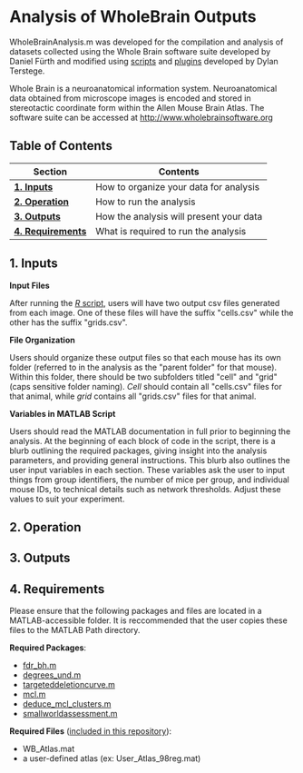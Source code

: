 Analysis of WholeBrain Outputs
==============================

WholeBrainAnalysis.m was developed for the compilation and analysis of datasets collected using the Whole Brain software suite developed by Daniel Fürth and modified using [scripts](https://github.com/dterstege/PublicationRepo/tree/main/Terstege2022A/WholeBrain/R) and [plugins](https://github.com/dterstege/CavalieriPointMask) developed by Dylan Terstege.

Whole Brain is a neuroanatomical information system.  Neuroanatomical data obtained from microscope images is encoded and stored in stereotactic coordinate form within the Allen Mouse Brain Atlas. The software suite can be accessed at http://www.wholebrainsoftware.org

## Table of Contents

| Section  | Contents |
| ------------- | ------------- |
| [**1. Inputs**](#in) | How to organize your data for analysis |
| [**2. Operation**](#op) | How to run the analysis |
| [**3. Outputs**](#out) | How the analysis will present your data |
| [**4. Requirements**](#req) | What is required to run the analysis |

<a name="in"/>

## 1. Inputs

**Input Files**

After running the [*R* script](https://github.com/dterstege/PublicationRepo/tree/main/Terstege2022A/WholeBrain/R), users will have two output csv files generated from each image.  One of these files will have the suffix "cells.csv" while the other has the suffix "grids.csv".  

**File Organization**

Users should organize these output files so that each mouse has its own folder (referred to in the analysis as the "parent folder" for that mouse).  Within this folder, there should be two subfolders titled "cell" and "grid" (caps sensitive folder naming).  *Cell* should contain all "cells.csv" files for that animal, while *grid* contains all "grids.csv" files for that animal.

**Variables in MATLAB Script**

Users should read the MATLAB documentation in full prior to beginning the analysis.  At the beginning of each block of code in the script, there is a blurb outlining the required packages, giving insight into the analysis parameters, and providing general instructions.  This blurb also outlines the user input variables in each section.  These variables ask the user to input things from group identifiers, the number of mice per group, and individual mouse IDs, to technical details such as network thresholds.  Adjust these values to suit your experiment.

<a name="op"/>

## 2. Operation

<a name="out"/>

## 3. Outputs

<a name="req"/>

## 4. Requirements

Please ensure that the following packages and files are located in a MATLAB-accessible folder.  It is reccommended that the user copies these files to the MATLAB Path directory.

**Required Packages**:

- [fdr_bh.m](https://www.mathworks.com/matlabcentral/fileexchange/27418-fdr_bh)
- [degrees_und.m](https://sites.google.com/site/bctnet/)
- [targeteddeletioncurve.m](https://github.com/dterstege/TargetedNodeDeletionToolbox)
- [mcl.m](https://github.com/AndrasHartmann/MMCL)
- [deduce_mcl_clusters.m](https://github.com/AndrasHartmann/MMCL)
- [smallworldassessment.m](https://github.com/dterstege/SmallWorldAssessment)

**Required Files** ([included in this repository](https://github.com/dterstege/PublicationRepo/tree/main/Terstege2022A/WholeBrain/MATLAB/Atlases)):

- WB_Atlas.mat
- a user-defined atlas (ex: User_Atlas_98reg.mat)
